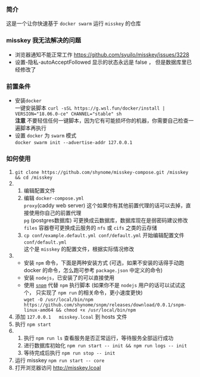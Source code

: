 ### 简介

这是一个让你快速基于 `docker swarm` 运行 `misskey` 的仓库

### misskey 我无法解决的问题

- 浏览器通知不能正常工作 https://github.com/syuilo/misskey/issues/3228
- 设置-隐私-autoAcceptFollowed 显示的状态永远是 false ， 但是数据库里已经修改了

### 前置条件

- 安装`docker`    
  一键安装脚本 `curl -sSL https://g.wsl.fun/docker/install | VERSION="18.06.0-ce" CHANNEL="stable" sh`    
  **注意** 不要轻信任何一键脚本，因为它有可能损坏你的机器，你需要自己检查一遍脚本再执行
- 设置 `docker` 为 `swarm` 模式     
  `docker swarm init --advertise-addr 127.0.0.1`

### 如何使用

1. `git clone https://github.com/shynome/misskey-compose.git /misskey && cd /misskey`
1.  1. 编辑配置文件
    1. 编辑 `docker-compose.yml`     
      `proxy`(caddy web server) 这个如果你有其他前置代理的话可以去掉，直接使用你自己的前置代理    
      `pg` (postgres数据库) 可更换成云数据库，数据库现在是弱密码建议修改    
      `files` 容器卷可更换成云服务的 `nfs` 或 `cifs` 之类的云存储
    1.  `cp conf/example.default.yml conf/default.yml` 开始编辑配置文件 `conf/default.yml`    
        这个是 `misskey` 的配置文件，根据实际情况修改
1.  - 安装 `npm` 命令，下面是两种安装方式 (可选，如果不安装的话得手动跑 docker 的命令，怎么跑可参考 `package.json` 中定义的命令)
    - 安装 `nodejs`，已安装了的可以直接使用
    - 使用 [`snpm`](https://github.com/shynome/snpm) 代替 `npm` 执行脚本 (如果你不是 `nodejs` 用户的话可以试试这个， 只实现了 `npm run` 的相关命令，更小速度更快)    
      `wget -O /usr/local/bin/npm https://github.com/shynome/snpm/releases/download/0.0.1/snpm-linux-amd64 && chmod +x /usr/local/bin/npm`
1. 添加 `127.0.0.1   misskey.lcoal` 到 hosts 文件
1. 执行 `npm start`
1.  1. 执行 `npm run ls` 查看服务是否正常运行，等待服务全部运行成功
    1. 进行数据库初始化 `npm run start -- init && npm run logs -- init` 
    1. 等待完成后执行 `npm run stop -- init`
1. 运行 misskey `npm run start -- core`
1. 打开浏览器访问 http://misskey.lcoal
